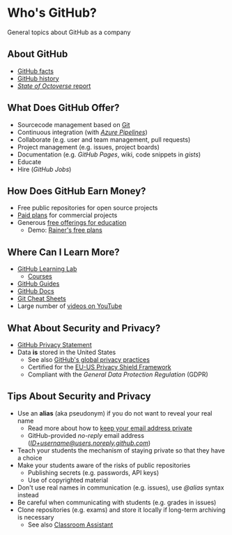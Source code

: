 # Who's GitHub?

General topics about GitHub as a company


## About GitHub

* [GitHub facts](https://github.com/about/facts)
* [GitHub history](https://github.com/about/milestones)
* [*State of Octoverse* report](https://octoverse.github.com/)


## What Does GitHub Offer?

* Sourcecode management based on [Git](https://git-scm.com/)
* Continuous integration (with [*Azure Pipelines*](https://github.com/marketplace/azure-pipelines))
* Collaborate (e.g. user and team management, pull requests)
* Project management (e.g. issues, project boards)
* Documentation (e.g. *GitHub Pages*, wiki, code snippets in *gists*)
* Educate
* Hire (*GitHub Jobs*)


## How Does GitHub Earn Money?

* Free public repositories for open source projects
* [Paid plans](https://github.com/pricing) for commercial projects
* Generous [free offerings for education](https://education.github.com/)
  * Demo: [Rainer's free plans](https://education.github.com/discount_requests/new)


## Where Can I Learn More?

* [GitHub Learning Lab](https://lab.github.com/)
  * [Courses](https://lab.github.com/courses)
* [GitHub Guides](https://guides.github.com/)
* [GitHub Docs](https://help.github.com/)
* [Git Cheat Sheets](https://services.github.com/on-demand/resources/cheatsheets/)
* Large number of [videos on YouTube](https://www.youtube.com/results?search_query=github)


## What About Security and Privacy?

* [GitHub Privacy Statement](https://help.github.com/articles/github-privacy-statement/)
* Data **is** stored in the United States
  * See also [GitHub's global privacy practices](https://help.github.com/articles/github-privacy-statement/#githubs-global-privacy-practices)
  * Certified for the [EU-US Privacy Shield Framework](https://www.privacyshield.gov/)
  * Compliant with the *General Data Protection Regulation* (GDPR)


## Tips About Security and Privacy

* Use an **alias** (aka pseudonym) if you do not want to reveal your real name
  * Read more about how to [keep your email address private](https://help.github.com/articles/about-commit-email-addresses/)
  * GitHub-provided *no-reply* email address (*ID+username@users.noreply.github.com*)
* Teach your students the mechanism of staying private so that they have a choice
* Make your students aware of the risks of public repositories
  * Publishing secrets (e.g. passwords, API keys)
  * Use of copyrighted material
* Don't use real names in communication (e.g. issues), use *@alias* syntax instead
* Be careful when communicating with students (e.g. grades in issues)
* Clone repositories (e.g. exams) and store it locally if long-term archiving is necessary
  * See also [Classroom Assistant](https://classroom.github.com/assistant)
